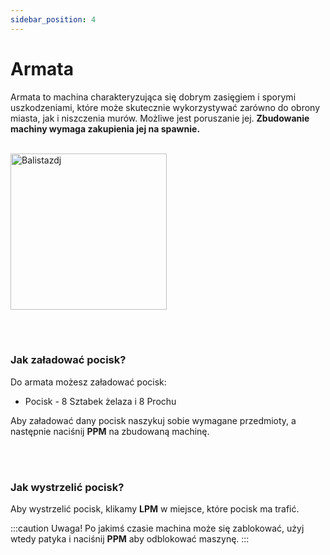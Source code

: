 ```yaml
---
sidebar_position: 4
---
```

# Armata
Armata to machina charakteryzująca się dobrym zasięgiem i sporymi uszkodzeniami, które może skutecznie wykorzystywać zarówno do obrony miasta, jak i niszczenia murów. Możliwe jest poruszanie jej. **Zbudowanie machiny wymaga zakupienia jej na spawnie.**
<br></br>
<div class="box">
    <img 
    src={require('./img/armata.png').default}
    alt="Balistazdj"
    width="250"
    />
</div>



<br></br>

### Jak załadować pocisk?
Do armata możesz załadować pocisk:
- Pocisk - 8 Sztabek żelaza i 8 Prochu

Aby załadować dany pocisk naszykuj sobie wymagane przedmioty, a następnie naciśnij **PPM** na zbudowaną machinę.

<br></br>

### Jak wystrzelić pocisk?
Aby wystrzelić pocisk, klikamy **LPM** w miejsce, które pocisk ma trafić.


:::caution Uwaga!
Po jakimś czasie machina może się zablokować, użyj wtedy patyka i naciśnij **PPM** aby odblokować maszynę.
:::
